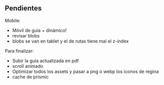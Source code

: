
## Pendientes 

Mobile:
- Móvil de guia + dinámico!
- revisar blobs 
- blobs se van en tablet y el de rutas tiene mal el z-index

Para finalizar:
- Subir la guía actualizada en pdf
- scroll animado
- Optimizar todos los assets y pasar a png o webp los iconos de regina
- cache de prismic